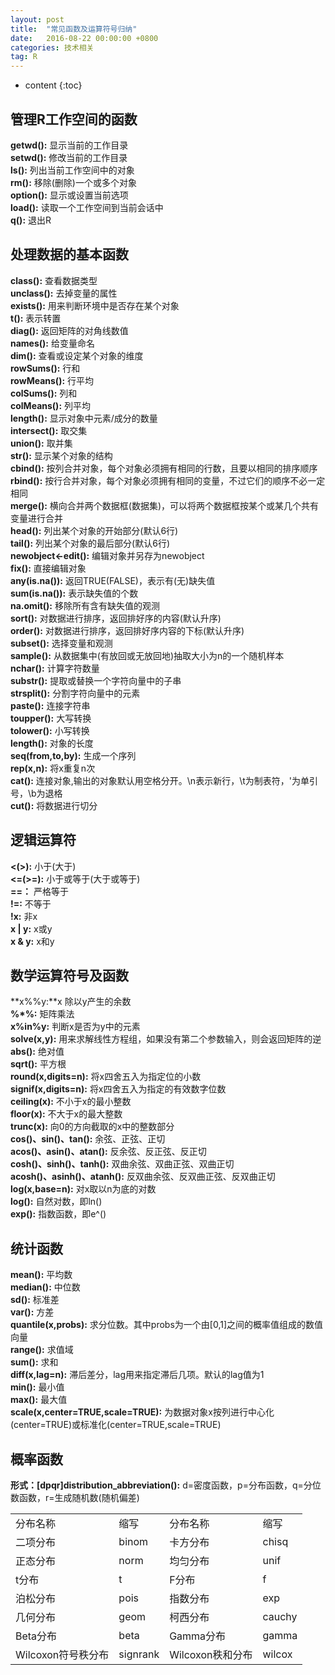 ```yaml
---
layout: post
title:  "常见函数及运算符号归纳"
date:   2016-08-22 00:00:00 +0800
categories: 技术相关
tag: R
---
```


* content
{:toc}



## 管理R工作空间的函数  
**getwd():** 显示当前的工作目录  
**setwd():** 修改当前的工作目录  
**ls():** 列出当前工作空间中的对象  
**rm():** 移除(删除)一个或多个对象  
**option():** 显示或设置当前选项  
**load():** 读取一个工作空间到当前会话中  
**q():** 退出R  

## 处理数据的基本函数  
**class():** 查看数据类型  
**unclass():** 去掉变量的属性  
**exists():** 用来判断环境中是否存在某个对象  
**t():** 表示转置  
**diag():** 返回矩阵的对角线数值  
**names():** 给变量命名  
**dim():** 查看或设定某个对象的维度  
**rowSums():** 行和  
**rowMeans():** 行平均  
**colSums():** 列和  
**colMeans():** 列平均  
**length():** 显示对象中元素/成分的数量  
**intersect():** 取交集  
**union():** 取并集  
**str():** 显示某个对象的结构  
**cbind():** 按列合并对象，每个对象必须拥有相同的行数，且要以相同的排序顺序  
**rbind():** 按行合并对象，每个对象必须拥有相同的变量，不过它们的顺序不必一定相同  
**merge():** 横向合并两个数据框(数据集)，可以将两个数据框按某个或某几个共有变量进行合并  
**head():** 列出某个对象的开始部分(默认6行)  
**tail():** 列出某个对象的最后部分(默认6行)  
**newobject<-edit():** 编辑对象并另存为newobject  
**fix():** 直接编辑对象  
**any(is.na()):** 返回TRUE(FALSE)，表示有(无)缺失值  
**sum(is.na()):** 表示缺失值的个数  
**na.omit():** 移除所有含有缺失值的观测  
**sort():** 对数据进行排序，返回排好序的内容(默认升序)  
**order():** 对数据进行排序，返回排好序内容的下标(默认升序)  
**subset():** 选择变量和观测  
**sample():** 从数据集中(有放回或无放回地)抽取大小为n的一个随机样本  
**nchar():** 计算字符数量  
**substr():** 提取或替换一个字符向量中的子串  
**strsplit():** 分割字符向量中的元素  
**paste():** 连接字符串  
**toupper():** 大写转换  
**tolower():** 小写转换  
**length():** 对象的长度  
**seq(from,to,by):** 生成一个序列  
**rep(x,n):** 将x重复n次  
**cat():** 连接对象,输出的对象默认用空格分开。\n表示新行，\t为制表符，\'为单引号，\b为退格  
**cut():** 将数据进行切分

## 逻辑运算符  
**<(>):** 小于(大于)  
**<=(>=):** 小于或等于(大于或等于)  
**==：** 严格等于  
**!=:** 不等于  
**!x:** 非x  
**x | y:** x或y  
**x & y:** x和y  

## 数学运算符号及函数  
**x%%y:**x 除以y产生的余数  
**%\*%:** 矩阵乘法  
**x%in%y:** 判断x是否为y中的元素  
**solve(x,y):** 用来求解线性方程组，如果没有第二个参数输入，则会返回矩阵的逆
**abs():** 绝对值  
**sqrt():** 平方根  
**round(x,digits=n):** 将x四舍五入为指定位的小数  
**signif(x,digits=n):** 将x四舍五入为指定的有效数字位数  
**ceiling(x):** 不小于x的最小整数  
**floor(x):** 不大于x的最大整数  
**trunc(x):** 向0的方向截取的x中的整数部分  
**cos()、sin()、tan():** 余弦、正弦、正切  
**acos()、asin()、atan():** 反余弦、反正弦、反正切  
**cosh()、sinh()、tanh():** 双曲余弦、双曲正弦、双曲正切  
**acosh()、asinh()、atanh():** 反双曲余弦、反双曲正弦、反双曲正切  
**log(x,base=n):** 对x取以n为底的对数  
**log():** 自然对数，即ln()  
**exp():** 指数函数，即e^()  

## 统计函数  
**mean():** 平均数  
**median():** 中位数  
**sd():** 标准差  
**var():** 方差  
**quantile(x,probs):** 求分位数。其中probs为一个由[0,1]之间的概率值组成的数值向量  
**range():** 求值域  
**sum():** 求和  
**diff(x,lag=n):** 滞后差分，lag用来指定滞后几项。默认的lag值为1  
**min():** 最小值  
**max():** 最大值  
**scale(x,center=TRUE,scale=TRUE):** 为数据对象x按列进行中心化(center=TRUE)或标准化(center=TRUE,scale=TRUE)  

## 概率函数  
**形式：[dpqr]distribution_abbreviation():** d=密度函数，p=分布函数，q=分位数函数，r=生成随机数(随机偏差)  

<table class="table table-bordered table-striped table-condensed">
   <tr>
      <td>分布名称</td>
      <td>缩写</td>
      <td>分布名称</td>
      <td>缩写</td>
   </tr>
   <tr>
      <td>二项分布</td>
      <td>binom</td>
      <td>卡方分布</td>
      <td>chisq</td>
   </tr>
   <tr>
      <td>正态分布</td>
      <td>norm</td>
      <td>均匀分布</td>
      <td>unif</td>
   </tr>
   <tr>
      <td>t分布</td>
      <td>t</td>
      <td>F分布</td>
      <td>f</td>
   </tr>
   <tr>
      <td>泊松分布</td>
      <td>pois</td>
      <td>指数分布</td>
      <td>exp</td>
   </tr>
   <tr>
      <td>几何分布</td>
      <td>geom</td>
      <td>柯西分布</td>
      <td>cauchy</td>
   </tr>
   <tr>
      <td>Beta分布</td>
      <td>beta</td>
      <td>Gamma分布</td>
      <td>gamma</td>
   </tr>
   <tr>
      <td>Wilcoxon符号秩分布</td>
      <td>signrank</td>
      <td>Wilcoxon秩和分布</td>
      <td>wilcox</td>
   </tr>
</table>  